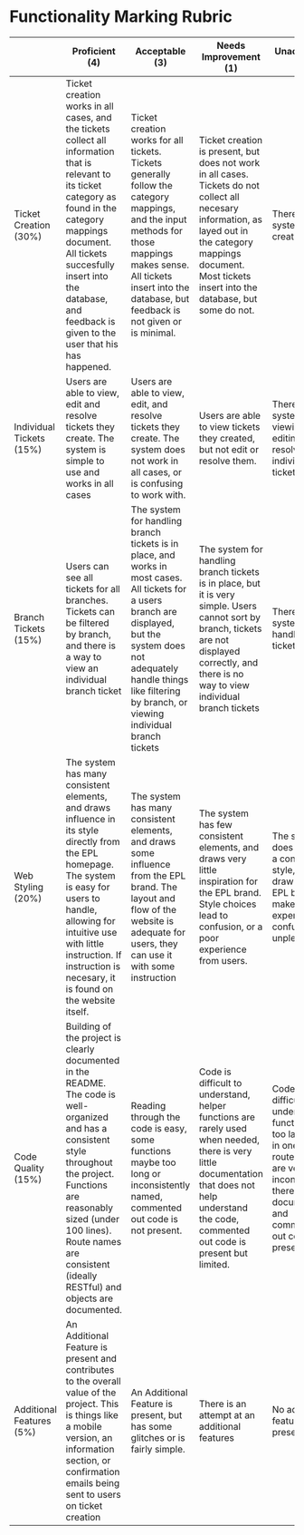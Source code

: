 Functionality Marking Rubric
==========================
|  | Proficient (4) | Acceptable (3) | Needs Improvement (1) | Unacceptable (0) |
|---|---------------|----------------|-----------------------|------------------|
| Ticket Creation (30%) | Ticket creation works in all cases, and the tickets collect all information that is relevant to its ticket category as found in the category mappings document. All tickets succesfully insert into the database, and feedback is given to the user that his has happened. | Ticket creation works for all tickets. Tickets generally follow the category mappings, and the input methods for those mappings makes sense. All tickets insert into the database, but feedback is not given or is minimal. | Ticket creation is present, but does not work in all cases. Tickets do not collect all necesary information, as layed out in the category mappings document. Most tickets insert into the database, but some do not. | There is no system for creating tickets |
| Individual Tickets (15%) | Users are able to view, edit and resolve tickets they create. The system is simple to use and works in all cases | Users are able to view, edit, and resolve tickets they create. The system does not work in all cases, or is confusing to work with. | Users are able to view tickets they created, but not edit or resolve them. | There is no system for viewing, editing, or resolving individual tickets |
| Branch Tickets (15%) | Users can see all tickets for all branches. Tickets can be filtered by branch, and there is a way to view an individual branch ticket | The system for handling branch tickets is in place, and works in most cases. All tickets for a users branch are displayed, but the system does not adequately handle things like filtering by branch, or viewing individual branch tickets | The system for handling branch tickets is in place, but it is very simple. Users cannot sort by branch, tickets are not displayed correctly, and there is no way to view individual branch tickets | There is no system to handle branch tickets |
| Web Styling (20%) | The system has many consistent elements, and draws influence in its style directly from the EPL homepage. The system is easy for users to handle, allowing for intuitive use with little instruction. If instruction is necesary, it is found on the website itself. | The system has many consistent elements, and draws some influence from the EPL brand. The layout and flow of the website is adequate for users, they can use it with some instruction | The system has few consistent elements, and draws very little inspiration for the EPL brand. Style choices lead to confusion, or a poor experience from users.  | The system does not follow a consistent style, does not draw from the EPL brand, and makes the user experience confusing and unpleasant. |
| Code Quality (15%) | Building of the project is clearly documented in the README. The code is well-organized and has a consistent style throughout the project. Functions are reasonably sized (under 100 lines). Route names are consistent (ideally RESTful) and objects are documented. | Reading through the code is easy, some functions maybe too long or inconsistently named, commented out code is not present. | Code is difficult to understand, helper functions are rarely used when needed, there is very little documentation that does not help understand the code, commented out code is present but limited. | Code is difficult to understand, functions are too large or all in one file, route names are very inconsistent, there is no documentation, and commented out code is present |
| Additional Features (5%) | An Additional Feature is present and contributes to the overall value of the project. This is things like a mobile version, an information section, or confirmation emails being sent to users on ticket creation | An Additional Feature is present, but has some glitches or is fairly simple. | There is an attempt at an additional features | No additional features are present |
